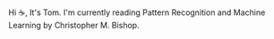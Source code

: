 Hi ☕️, It's Tom. I'm currently reading Pattern Recognition and Machine Learning by Christopher M. Bishop.
